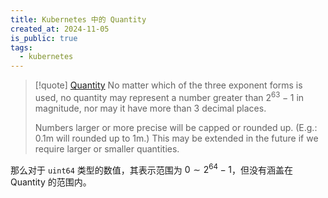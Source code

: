 ```yaml
---
title: Kubernetes 中的 Quantity
created_at: 2024-11-05
is_public: true
tags:
  - kubernetes
---
```


> [!quote] [Quantity](https://kubernetes.io/docs/reference/kubernetes-api/common-definitions/quantity/)
> No matter which of the three exponent forms is used, no quantity may represent a number greater than $2^{63}-1$ in magnitude, nor may it have more than 3 decimal places.
>
> Numbers larger or more precise will be capped or rounded up. (E.g.: 0.1m will rounded up to 1m.) This may be extended in the future if we require larger or smaller quantities.

那么对于 `uint64` 类型的数值，其表示范围为 $0\sim 2^{64}-1$，但没有涵盖在 Quantity 的范围内。
